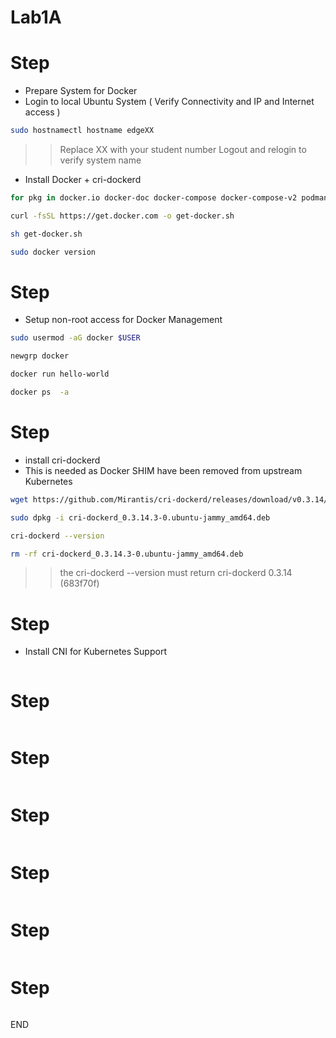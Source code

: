 # Lab1A

# Step 

* Prepare System for Docker
* Login to local Ubuntu System ( Verify Connectivity and IP and Internet access )

```sh 
sudo hostnamectl hostname edgeXX
```
>> Replace XX with your student number
>> Logout and relogin to verify system name

* Install Docker + cri-dockerd 

```sh
for pkg in docker.io docker-doc docker-compose docker-compose-v2 podman-docker containerd runc; do sudo apt-get remove $pkg; done

curl -fsSL https://get.docker.com -o get-docker.sh

sh get-docker.sh

sudo docker version
```

# Step
* Setup non-root access for Docker Management 

```sh
sudo usermod -aG docker $USER

newgrp docker

docker run hello-world

docker ps  -a
```

# Step 
* install cri-dockerd 
* This is needed as Docker SHIM have been removed from upstream Kubernetes


```sh
wget https://github.com/Mirantis/cri-dockerd/releases/download/v0.3.14/cri-dockerd_0.3.14.3-0.ubuntu-jammy_amd64.deb

sudo dpkg -i cri-dockerd_0.3.14.3-0.ubuntu-jammy_amd64.deb

cri-dockerd --version

rm -rf cri-dockerd_0.3.14.3-0.ubuntu-jammy_amd64.deb
```
>> the cri-dockerd --version must return cri-dockerd 0.3.14 (683f70f)


# Step 
* Install CNI for Kubernetes Support 

```sh


```

# Step

```sh


```

# Step


```sh

```

# Step

```sh

```

# Step


```sh

```



# Step

```sh

```

# Step



```sh

```

END